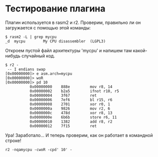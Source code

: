 # Тестирование плагина

Плагин используется в rasm2 и r2. Проверим, правильно ли он загружается с помощью этой команды:
```
$ rasm2 -L | grep mycpu
_d  mycpu        My CPU disassembler  (LGPL3)
```

Откроем пустой файл архитектуры 'mycpu' и напишем там какой-нибудь случайный код.

```
$ r2 -
 -- I endians swap
[0x00000000]> e asm.arch=mycpu
[0x00000000]> woR
[0x00000000]> pd 10
           0x00000000    888e         mov r8, 14
           0x00000002    b2a5         ifnot r10, r5
           0x00000004    3f67         ret
           0x00000006    7ef6         bl r15, r6
           0x00000008    2701         xor r0, 1
           0x0000000a    9826         mov r2, 6
           0x0000000c    478d         xor r8, 13
           0x0000000e    6b6b         store r6, 11
           0x00000010    1382         add r8, r2
           0x00000012    7f15         ret
```
Ура! Заработало... И теперь проверим, как он работает в командной строке!

```
r2 -nqamycpu -cwoR -cpd' 10' -
```
